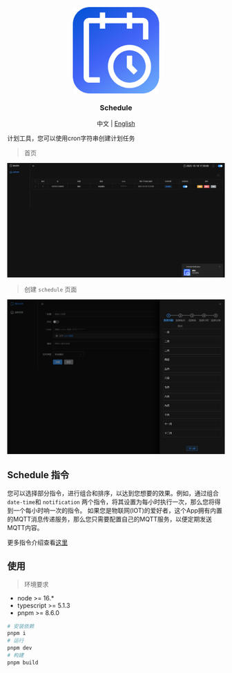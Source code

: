 <div align="center">
  <img src="./public/256x256.png" align="center" width="200" />
</div>
<h3 align="center">Schedule</h3>
<div style="text-align:center">
  <span>中文</span> | <a href="./README.md">English</a>
</div>

计划工具，您可以使用cron字符串创建计划任务

> 首页

![index page](./docs/public/images/banner1.png)

> 创建 `schedule` 页面

![index page](./docs/public/images/banner2.png)

## Schedule 指令
您可以选择部分指令，进行组合和排序，以达到您想要的效果。例如，通过组合 `date-time`和 `notification` 两个指令，将其设置为每小时执行一次，那么您将得到一个每小时响一次的指令。
如果您是物联网(IOT)的爱好者，这个App拥有内置的MQTT消息传递服务，那么您只需要配置自己的MQTT服务，以便定期发送MQTT内容。

更多指令介绍查看[这里](./docs/index.md)

## 使用
> 环境要求
* node >= 16.*
* typescript >= 5.1.3
* pnpm >= 8.6.0

```sh
# 安装依赖
pnpm i
# 运行
pnpm dev
# 构建
pnpm build
```
